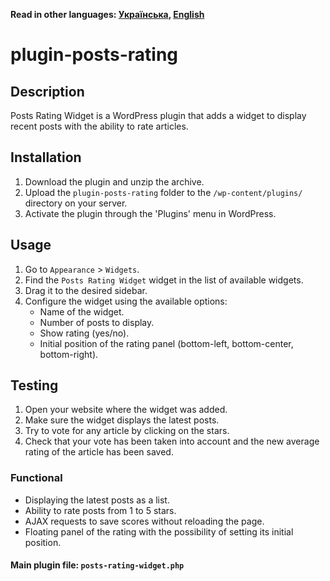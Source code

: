 **Read in other languages: [Українська](README.md), [English](README.en.md)**

# plugin-posts-rating

## Description

Posts Rating Widget is a WordPress plugin that adds a widget to display recent posts with the ability to rate articles.

## Installation

1. Download the plugin and unzip the archive.
2. Upload the `plugin-posts-rating` folder to the `/wp-content/plugins/` directory on your server.
3. Activate the plugin through the 'Plugins' menu in WordPress.

## Usage

1. Go to `Appearance` > `Widgets`.
2. Find the `Posts Rating Widget` widget in the list of available widgets.
3. Drag it to the desired sidebar.
4. Configure the widget using the available options:
   - Name of the widget.
   - Number of posts to display.
   - Show rating (yes/no).
   - Initial position of the rating panel (bottom-left, bottom-center, bottom-right).

## Testing

1. Open your website where the widget was added.
2. Make sure the widget displays the latest posts.
3. Try to vote for any article by clicking on the stars.
4. Check that your vote has been taken into account and the new average rating of the article has been saved.


### Functional

- Displaying the latest posts as a list.
- Ability to rate posts from 1 to 5 stars.
- AJAX requests to save scores without reloading the page.
- Floating panel of the rating with the possibility of setting its initial position.

#### Main plugin file: `posts-rating-widget.php`